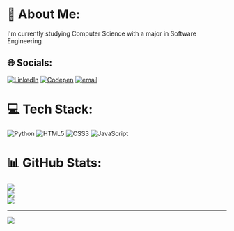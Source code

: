 # 💫 About Me:
I'm currently studying Computer Science with a major in Software Engineering


## 🌐 Socials:
[![LinkedIn](https://img.shields.io/badge/LinkedIn-%230077B5.svg?logo=linkedin&logoColor=white)](https://linkedin.com/in/yopbascos) [![Codepen](https://img.shields.io/badge/Codepen-000000?logo=codepen&logoColor=white)](https://codepen.io/Yopfiel-Bascos) [![email](https://img.shields.io/badge/Email-D14836?logo=gmail&logoColor=white)](mailto:bscs.yop@gmail.com) 

# 💻 Tech Stack:
![Python](https://img.shields.io/badge/python-3670A0?style=for-the-badge&logo=python&logoColor=ffdd54) ![HTML5](https://img.shields.io/badge/html5-%23E34F26.svg?style=for-the-badge&logo=html5&logoColor=white) ![CSS3](https://img.shields.io/badge/css3-%231572B6.svg?style=for-the-badge&logo=css3&logoColor=white) ![JavaScript](https://img.shields.io/badge/javascript-%23323330.svg?style=for-the-badge&logo=javascript&logoColor=%23F7DF1E)
# 📊 GitHub Stats:
![](https://github-readme-stats.vercel.app/api?username=yopbascos&theme=dark&hide_border=false&include_all_commits=false&count_private=false)<br/>
![](https://nirzak-streak-stats.vercel.app/?user=yopbascos&theme=dark&hide_border=false)<br/>
![](https://github-readme-stats.vercel.app/api/top-langs/?username=yopbascos&theme=dark&hide_border=false&include_all_commits=false&count_private=false&layout=compact)

---
[![](https://visitcount.itsvg.in/api?id=yopbascos&icon=0&color=0)](https://visitcount.itsvg.in)

<!-- Proudly created with GPRM ( https://gprm.itsvg.in ) -->
